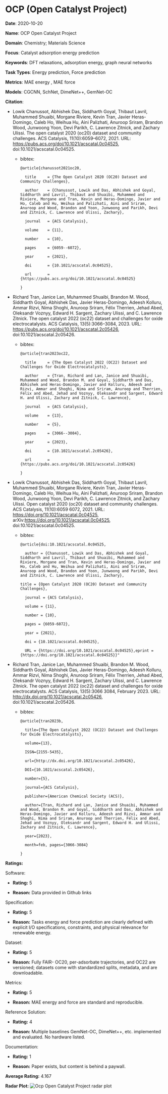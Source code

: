 # OCP (Open Catalyst Project)


**Date**: 2020-10-20


**Name**: OCP  Open Catalyst Project 


**Domain**: Chemistry; Materials Science


**Focus**: Catalyst adsorption energy prediction


**Keywords**: DFT relaxations, adsorption energy, graph neural networks


**Task Types**: Energy prediction, Force prediction


**Metrics**: MAE  energy , MAE  force 


**Models**: CGCNN, SchNet, DimeNet++, GemNet-OC


**Citation**:


- Lowik Chanussot, Abhishek Das, Siddharth Goyal, Thibaut Lavril, Muhammed Shuaibi, Morgane Riviere, Kevin Tran, Javier Heras-Domingo, Caleb Ho, Weihua Hu, Aini Palizhati, Anuroop Sriram, Brandon Wood, Junwoong Yoon, Devi Parikh, C. Lawrence Zitnick, and Zachary Ulissi. The open catalyst 2020 (oc20) dataset and community challenges. ACS Catalysis, 11(10):6059–6072, 2021. URL: https://pubs.acs.org/doi/10.1021/acscatal.0c04525, doi:10.1021/acscatal.0c04525.

  - bibtex:
      ```
      @article{chanussot2021oc20,

        title     = {The Open Catalyst 2020 (OC20) Dataset and Community Challenges},

        author    = {Chanussot, Lowik and Das, Abhishek and Goyal, Siddharth and Lavril, Thibaut and Shuaibi, Muhammed and Riviere, Morgane and Tran, Kevin and Heras-Domingo, Javier and Ho, Caleb and Hu, Weihua and Palizhati, Aini and Sriram, Anuroop and Wood, Brandon and Yoon, Junwoong and Parikh, Devi and Zitnick, C. Lawrence and Ulissi, Zachary},

        journal   = {ACS Catalysis},

        volume    = {11},

        number    = {10},

        pages     = {6059--6072},

        year      = {2021},

        doi       = {10.1021/acscatal.0c04525},

        url       = {https://pubs.acs.org/doi/10.1021/acscatal.0c04525}

      }

- Richard Tran, Janice Lan, Muhammed Shuaibi, Brandon M. Wood, Siddharth Goyal, Abhishek Das, Javier Heras-Domingo, Adeesh Kolluru, Ammar Rizvi, Nima Shoghi, Anuroop Sriram, Félix Therrien, Jehad Abed, Oleksandr Voznyy, Edward H. Sargent, Zachary Ulissi, and C. Lawrence Zitnick. The open catalyst 2022 (oc22) dataset and challenges for oxide electrocatalysts. ACS Catalysis, 13(5):3066–3084, 2023. URL: https://pubs.acs.org/doi/10.1021/acscatal.2c05426, doi:10.1021/acscatal.2c05426.

  - bibtex:
      ```
      @article{tran2023oc22,

        title     = {The Open Catalyst 2022 (OC22) Dataset and Challenges for Oxide Electrocatalysts},

        author    = {Tran, Richard and Lan, Janice and Shuaibi, Muhammed and Wood, Brandon M. and Goyal, Siddharth and Das, Abhishek and Heras-Domingo, Javier and Kolluru, Adeesh and Rizvi, Ammar and Shoghi, Nima and Sriram, Anuroop and Therrien, Félix and Abed, Jehad and Voznyy, Oleksandr and Sargent, Edward H. and Ulissi, Zachary and Zitnick, C. Lawrence},

        journal   = {ACS Catalysis},

        volume    = {13},

        number    = {5},

        pages     = {3066--3084},

        year      = {2023},

        doi       = {10.1021/acscatal.2c05426},

        url       = {https://pubs.acs.org/doi/10.1021/acscatal.2c05426}

      }

- Lowik Chanussot, Abhishek Das, Siddharth Goyal, Thibaut Lavril, Muhammed Shuaibi, Morgane Riviere, Kevin Tran, Javier Heras-Domingo, Caleb Ho, Weihua Hu, Aini Palizhati, Anuroop Sriram, Brandon Wood, Junwoong Yoon, Devi Parikh, C. Lawrence Zitnick, and Zachary Ulissi. Open catalyst 2020 (oc20) dataset and community challenges. ACS Catalysis, 11(10):6059 6072, 2021. URL: https://doi.org/10.1021/acscatal.0c04525, arXiv:https://doi.org/10.1021/acscatal.0c04525, doi:10.1021/acscatal.0c04525.

  - bibtex:
      ```
      @article{doi:10.1021/acscatal.0c04525,

        author = {Chanussot, Lowik and Das, Abhishek and Goyal, Siddharth and Lavril, Thibaut and Shuaibi, Muhammed and Riviere, Morgane and Tran, Kevin and Heras-Domingo, Javier and Ho, Caleb and Hu, Weihua and Palizhati, Aini and Sriram, Anuroop and Wood, Brandon and Yoon, Junwoong and Parikh, Devi and Zitnick, C. Lawrence and Ulissi, Zachary},

      title = {Open Catalyst 2020 (OC20) Dataset and Community Challenges},

        journal = {ACS Catalysis},

        volume = {11},

        number = {10},

        pages = {6059-6072},

        year = {2021},

        doi = {10.1021/acscatal.0c04525},

        URL = {https://doi.org/10.1021/acscatal.0c04525},eprint = {https://doi.org/10.1021/acscatal.0c04525}}"

- Richard Tran, Janice Lan, Muhammed Shuaibi, Brandon M. Wood, Siddharth Goyal, Abhishek Das, Javier Heras-Domingo, Adeesh Kolluru, Ammar Rizvi, Nima Shoghi, Anuroop Sriram, Félix Therrien, Jehad Abed, Oleksandr Voznyy, Edward H. Sargent, Zachary Ulissi, and C. Lawrence Zitnick. The open catalyst 2022 (oc22) dataset and challenges for oxide electrocatalysts. ACS Catalysis, 13(5):3066 3084, February 2023. URL: http://dx.doi.org/10.1021/acscatal.2c05426, doi:10.1021/acscatal.2c05426.

  - bibtex:
      ```
      @article{tran2023b,

        title={The Open Catalyst 2022 (OC22) Dataset and Challenges for Oxide Electrocatalysts},

        volume={13},

        ISSN={2155-5435},

        url={http://dx.doi.org/10.1021/acscatal.2c05426},

        DOI={10.1021/acscatal.2c05426},

        number={5},

        journal={ACS Catalysis},

        publisher={American Chemical Society (ACS)},

        author={Tran, Richard and Lan, Janice and Shuaibi, Muhammed and Wood, Brandon M. and Goyal, Siddharth and Das, Abhishek and Heras-Domingo, Javier and Kolluru, Adeesh and Rizvi, Ammar and Shoghi, Nima and Sriram, Anuroop and Therrien, Félix and Abed, Jehad and Voznyy, Oleksandr and Sargent, Edward H. and Ulissi, Zachary and Zitnick, C. Lawrence},

        year={2023},

        month=feb, pages={3066-3084} 

      }

      ```

**Ratings:**


Software:


  - **Rating:** 5


  - **Reason:** Data provided in Github links 


Specification:


  - **Rating:** 5


  - **Reason:** Tasks  energy and force prediction  are clearly defined with explicit I/O specifications, constraints, and physical relevance for renewable energy. 


Dataset:


  - **Rating:** 5


  - **Reason:** Fully FAIR- OC20, per-adsorbate trajectories, and OC22 are versioned; datasets come with standardized splits, metadata, and are downloadable. 


Metrics:


  - **Rating:** 5


  - **Reason:** MAE  energy and force  are standard and reproducible. 


Reference Solution:


  - **Rating:** 4


  - **Reason:** Multiple baselines  GemNet-OC, DimeNet++, etc.  implemented and evaluated. No hardware listed. 


Documentation:


  - **Rating:** 1


  - **Reason:** Paper exists, but content is behind a paywall. 


**Average Rating:** 4.167


**Radar Plot:**
 ![Ocp Open Catalyst Project radar plot](../../tex/images/ocp_open_catalyst_project_radar.png)